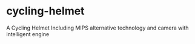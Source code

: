 # cycling-helmet
A Cycling Helmet Including MIPS alternative technology and camera with intelligent engine
